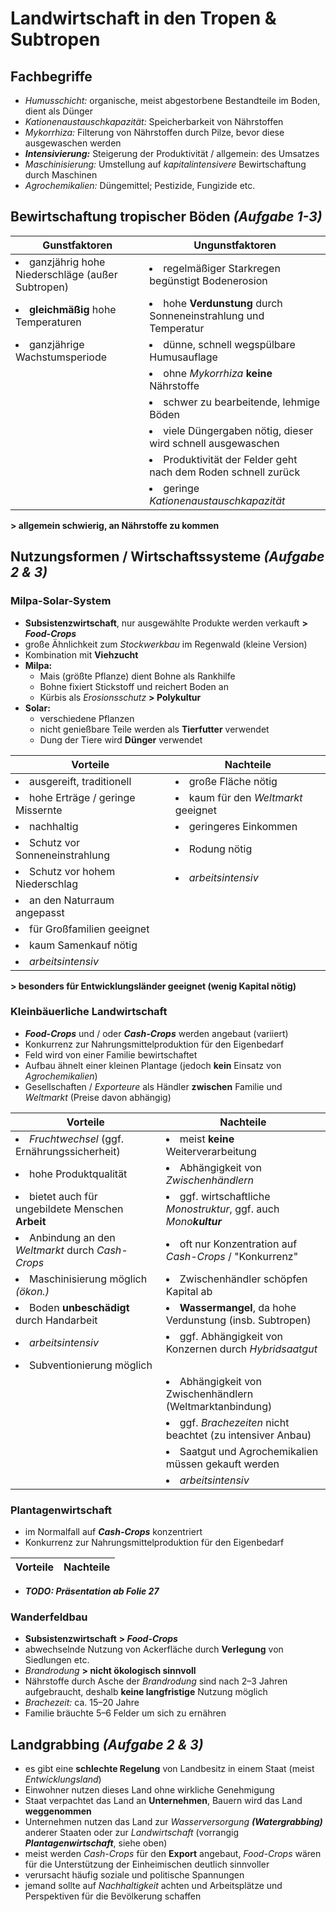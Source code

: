 # Landwirtschaft in den Tropen & Subtropen

## Fachbegriffe

- *Humusschicht:* organische, meist abgestorbene Bestandteile im Boden, dient als Dünger
- *Kationenaustauschkapazität:* Speicherbarkeit von Nährstoffen
- *Mykorrhiza:* Filterung von Nährstoffen durch Pilze, bevor diese ausgewaschen werden
- ***Intensivierung:*** Steigerung der Produktivität / allgemein: des Umsatzes
- *Maschinisierung:* Umstellung auf *kapitalintensivere* Bewirtschaftung durch Maschinen
- *Agrochemikalien:* Düngemittel; Pestizide, Fungizide etc.

## Bewirtschaftung tropischer Böden *(Aufgabe 1-3)*

Gunstfaktoren | Ungunstfaktoren
--- | ---
<li>ganzjährig hohe Niederschläge (außer Subtropen)</li> | <li>regelmäßiger Starkregen begünstigt Bodenerosion</li>
<li>**gleichmäßig** hohe Temperaturen</li> | <li>hohe **Verdunstung** durch Sonneneinstrahlung und Temperatur</li>
<li>ganzjährige Wachstumsperiode</li> | <li>dünne, schnell wegspülbare Humusauflage</li>
| | <li>ohne *Mykorrhiza* **keine** Nährstoffe</li>
| | <li>schwer zu bearbeitende, lehmige Böden</li>
| | <li>viele Düngergaben nötig, dieser wird schnell ausgewaschen</li>
| | <li>Produktivität der Felder geht nach dem Roden schnell zurück</li>
| | <li>geringe *Kationenaustauschkapazität*</li>

**> allgemein schwierig, an Nährstoffe zu kommen**

## Nutzungsformen / Wirtschaftssysteme *(Aufgabe 2 & 3)*

### Milpa-Solar-System
- **Subsistenzwirtschaft**, nur ausgewählte Produkte werden verkauft **> *Food-Crops***
- große Ähnlichkeit zum *Stockwerkbau* im Regenwald (kleine Version)
- Kombination mit **Viehzucht**
- **Milpa:**
	- Mais (größte Pflanze) dient Bohne als Rankhilfe
	- Bohne fixiert Stickstoff und reichert Boden an
	- Kürbis als *Erosionsschutz* **> Polykultur**
- **Solar:**
	- verschiedene Pflanzen
	- nicht genießbare Teile werden als **Tierfutter** verwendet
	- Dung der Tiere wird **Dünger** verwendet

Vorteile | Nachteile
--- | ---
<li>ausgereift, traditionell</li> | <li>große Fläche nötig</li>
<li>hohe Erträge / geringe Missernte</li> | <li>kaum für den *Weltmarkt* geeignet</li>
<li>nachhaltig</li> | <li>geringeres Einkommen</li>
<li>Schutz vor Sonneneinstrahlung</li> | <li>Rodung nötig</li>
<li>Schutz vor hohem Niederschlag</li> | <li>*arbeitsintensiv*</li>
<li>an den Naturraum angepasst</li> |
<li>für Großfamilien geeignet</li> |
<li>kaum Samenkauf nötig</li> |
<li>*arbeitsintensiv*</li> |

**> besonders für Entwicklungsländer geeignet (wenig Kapital nötig)**

### Kleinbäuerliche Landwirtschaft
- ***Food-Crops*** und / oder ***Cash-Crops*** werden angebaut (variiert)
- Konkurrenz zur Nahrungsmittelproduktion für den Eigenbedarf
- Feld wird von einer Familie bewirtschaftet
- Aufbau ähnelt einer kleinen Plantage (jedoch **kein** Einsatz von *Agrochemikalien*)
- Gesellschaften / *Exporteure* als Händler **zwischen** Familie und *Weltmarkt* (Preise davon abhängig)

Vorteile | Nachteile
--- | ---
<li>*Fruchtwechsel* (ggf. Ernährungssicherheit)</li>| <li>meist **keine** Weiterverarbeitung</li>
<li>hohe Produktqualität</li> | <li>Abhängigkeit von *Zwischenhändlern*</li>
<li>bietet auch für ungebildete Menschen **Arbeit**</li> | <li>ggf. wirtschaftliche *Monostruktur*, ggf. auch *Mono**kultur***</li>
<li>Anbindung an den *Weltmarkt* durch *Cash-Crops*</li> | <li>oft nur Konzentration auf *Cash-Crops* / "Konkurrenz"</li>
<li>Maschinisierung möglich *(ökon.)*</li> | <li>Zwischenhändler schöpfen Kapital ab</li>
<li>Boden **unbeschädigt** durch Handarbeit</li> | <li>**Wassermangel**, da hohe Verdunstung (insb. Subtropen)</li>
<li>*arbeitsintensiv*</li> | <li>ggf. Abhängigkeit von Konzernen durch *Hybridsaatgut*</li>
<li>Subventionierung möglich</li> | | <li>häufig **Kinderarbeit**</li>
| | <li>Abhängigkeit von Zwischenhändlern (Weltmarktanbindung)</li>
| | <li>ggf. *Brachezeiten* nicht beachtet (zu intensiver Anbau)</li>
| | <li>Saatgut und Agrochemikalien müssen gekauft werden</li>
| | <li>*arbeitsintensiv*</li>

### Plantagenwirtschaft
- im Normalfall auf ***Cash-Crops*** konzentriert
- Konkurrenz zur Nahrungsmittelproduktion für den Eigenbedarf

Vorteile | Nachteile
--- | --

- ***TODO: Präsentation ab Folie 27***

### Wanderfeldbau
- **Subsistenzwirtschaft** **> *Food-Crops***
- abwechselnde Nutzung von Ackerfläche durch **Verlegung** von Siedlungen etc.
- *Brandrodung* **> nicht ökologisch sinnvoll**
- Nährstoffe durch Asche der *Brandrodung* sind nach 2–3 Jahren aufgebraucht, deshalb **keine langfristige** Nutzung möglich
- *Brachezeit:* ca. 15–20 Jahre
- Familie bräuchte 5–6 Felder um sich zu ernähren

## Landgrabbing *(Aufgabe 2 & 3)*

- es gibt eine **schlechte Regelung** von Landbesitz in einem Staat (meist *Entwicklungsland*)
- Einwohner nutzen dieses Land ohne wirkliche Genehmigung
- Staat verpachtet das Land an **Unternehmen**, Bauern wird das Land **weggenommen**
- Unternehmen nutzen das Land zur *Wasserversorgung* ***(Watergrabbing)*** anderer Staaten oder zur *Landwirtschaft* (vorrangig ***Plantagenwirtschaft***, siehe oben)
- meist werden *Cash-Crops* für den **Export** angebaut, *Food-Crops* wären für die Unterstützung der Einheimischen deutlich sinnvoller
- verursacht häufig soziale und politische Spannungen
- jemand sollte auf *Nachhaltigkeit* achten und Arbeitsplätze und Perspektiven für die Bevölkerung schaffen

<!--stackedit_data:
eyJoaXN0b3J5IjpbLTE4NjY4NTA2OTcsLTQ2NTA3NDg5Niw2Nj
IwMDE0NzIsLTEyNDQxMTA4NDQsMTc1NDk1ODY4NCwxMDg0NTQy
NDM5LDExMjgxNTkzMjgsMTU5NTY0NjIxNyw0MDAyOTM2NDMsLT
EwNjQwNjQ4MDIsMzc1ODkzMjQ3LC0xOTkxODk5NzQ3LDg3OTI0
OTY2NSwtMTQwNTg3NzgyMywxNDYyNjU5MjY1LC05NTM3OTU1NT
AsMzEyNjYwNTY1LC0yMDU5NDk3NTE5LDEzODMyMjA4NjddfQ==

-->